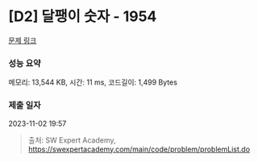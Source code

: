# [D2] 달팽이 숫자 - 1954 

[문제 링크](https://swexpertacademy.com/main/code/problem/problemDetail.do?contestProbId=AV5PobmqAPoDFAUq) 

### 성능 요약

메모리: 13,544 KB, 시간: 11 ms, 코드길이: 1,499 Bytes

### 제출 일자

2023-11-02 19:57



> 출처: SW Expert Academy, https://swexpertacademy.com/main/code/problem/problemList.do